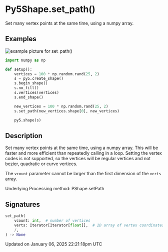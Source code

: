 # Py5Shape.set_path()

Set many vertex points at the same time, using a numpy array.

## Examples

<div class="example-table">

<div class="example-row"><div class="example-cell-image">

![example picture for set_path()](/images/reference/Py5Shape_set_path_0.png)

</div><div class="example-cell-code">

```python
import numpy as np

def setup():
    vertices = 100 * np.random.rand(25, 2)
    s = py5.create_shape()
    s.begin_shape()
    s.no_fill()
    s.vertices(vertices)
    s.end_shape()

    new_vertices = 100 * np.random.rand(25, 2)
    s.set_path(new_vertices.shape[0], new_vertices)

    py5.shape(s)
```

</div></div>

</div>

## Description

Set many vertex points at the same time, using a numpy array. This will be faster and more efficient than repeatedly calling [](py5shape_set_vertex) in a loop. Setting the vertex codes is not supported, so the vertices will be regular vertices and not bezier, quadratic or curve vertices.

The `vcount` parameter cannot be larger than the first dimension of the `verts` array.

Underlying Processing method: PShape.setPath

## Signatures

```python
set_path(
    vcount: int,  # number of vertices
    verts: Iterator[Iterator[float]],  # 2D array of vertex coordinates
    /,
) -> None
```

Updated on January 06, 2025 22:21:18pm UTC
